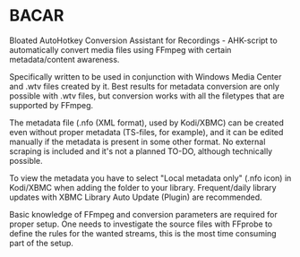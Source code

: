 # BACAR
Bloated AutoHotkey Conversion Assistant for Recordings - AHK-script to automatically convert media files using FFmpeg with certain metadata/content awareness.

Specifically written to be used in conjunction with Windows Media Center and .wtv files created by it. Best results for metadata conversion are only possible with .wtv files, but conversion works with all the filetypes that are supported by FFmpeg.

The metadata file (.nfo (XML format), used by Kodi/XBMC) can be created even without proper metadata (TS-files, for example), and it can be edited manually if the metadata is present in some other format. No external scraping is included and it's not a planned TO-DO, although technically possible.

To view the metadata you have to select "Local metadata only" (.nfo icon) in Kodi/XBMC when adding the folder to your library. Frequent/daily library updates with XBMC Library Auto Update (Plugin) are recommended.

Basic knowledge of FFmpeg and conversion parameters are required for proper setup. One needs to investigate the source files with FFprobe to define the rules for the wanted streams, this is the most time consuming part of the setup.
